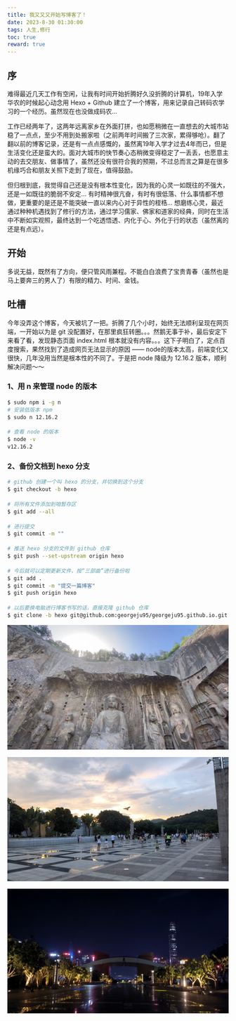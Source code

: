 ```yaml
---
title: 我又又又开始写博客了！
date: 2023-8-30 01:30:00
tags: 人生,修行
toc: true
reward: true
---
```


## 序

难得最近几天工作有空闲，让我有时间开始折腾好久没折腾的计算机，19年入学华农的时候起心动念用 Hexo + Github 建立了一个博客，用来记录自己转码农学习的一个经历。虽然现在也没做成码农...

工作已经两年了，这两年远离家乡在外面打拼，也如愿稍微在一直想去的大城市站稳了一点点，至少不用到处搬家啦（之前两年时间搬了三次家，累得够呛）。翻了翻以前的博客记录，还是有一点点感慨的，虽然离19年入学才过去4年而已，但是生活变化还是蛮大的。面对大城市的快节奏心态稍微变得稳定了一丢丢，也愿意主动的去交朋友、做事情了，虽然还没有很符合我的预期，不过总而言之算是在很多机缘巧合和朋友关照下走到了现在，值得鼓励。

但归根到底，我觉得自己还是没有根本性变化，因为我的心灵一如既往的不强大，还是一如既往的脆弱不安定... 有时精神很亢奋，有时有很低落、什么事情都不想做，更重要的是还是不能突破一直以来内心对于异性的桎梏... 想磨练心灵，最近通过种种机遇找到了修行的方法，通过学习儒家、佛家和道家的经典，同时在生活中不断如实观照，最终达到一个吃透悟透、内化于心、外化于行的状态（虽然离的还是有点远）。

<!-- more -->

## 开始

多说无益，既然有了方向，便只管风雨兼程。不能白白浪费了宝贵青春（虽然也是马上要奔三的男人了）有限的精力、时间、金钱。

## 吐槽

今年没弄这个博客，今天被坑了一把。折腾了几个小时，始终无法顺利呈现在网页端，一开始以为是 git 没配置好，在那里疯狂转圈。。。然鹅无事于补，最后安定下来看了看，发现静态页面 index.html 根本就没有内容。。。这下子明白了，定点百度搜索，果然找到了造成网页无法显示的原因 —— node的版本太高，前端变化又很快，几年没用当然是根本性的不同了。于是把 node 降级为 12.16.2 版本，顺利解决问题～～

### 1、用 n 来管理 node 的版本 
``` bash
$ sudo npm i -g n
# 安装低版本 npm
$ sudo n 12.16.2

# 查看 node 的版本
$ node -v
v12.16.2
```

### 2、备份文档到 hexo 分支
``` bash
# github 创建一个叫 hexo 的分支，并切换到这个分支
$ git checkout -b hexo

# 将所有文件添加到咱暂存区
$ git add --all

# 进行提交
$ git commit -m ""

# 推送 hexo 分支的文件到 github 仓库
$ git push --set-upstream origin hexo

# 今后就可以定期更新文件，按“三部曲”进行备份啦
$ git add .
$ git commit -m "提交一篇博客"
$ git push origin hexo

# 以后要换电脑进行博客书写的话，直接克隆 github 仓库
$ git clone -b hexo git@github.com:georgeju95/georgeju95.github.io.git

```



![](/assets/blogImg/buddha.jpg)

![](/assets/blogImg/daytime.jpg)

![](/assets/blogImg/night.jpg)